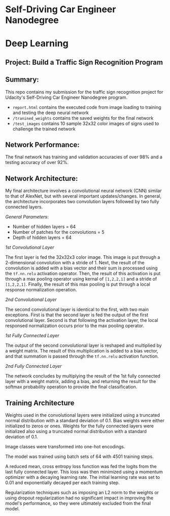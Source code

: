 # Self-Driving Car Engineer Nanodegree
# Deep Learning
## Project: Build a Traffic Sign Recognition Program

## Summary:
This repo contains my submission for the traffic sign recognition project for Udacity's Self-Driving Car Engineer Nanodegree program.

- `report.html` contains the executed code from image loading to training and testing the deep neural network
- `/tranined_weights` contains the saved weights for the final network
- `/test_images` contains 10 sample 32x32 color images of signs used to challenge the trained network

## Network Performance:
The final network has training and validation accuracies of over 98% and a testing accuracy of over 92%.

## Network Architecture:
My final architecture involves a convolutional neural network (CNN) similar to that of AlexNet, but with several important updates/changes. In general, the architecture incorporates two convolution layers followed by two fully connected layers.

*General Parameters*:
- Number of hidden layers = 64
- Number of patches for the convolutions = 5
- Depth of hidden layers = 64

*1st Convolutional Layer*

The first layer is fed the 32x32x3 color image. This image is put through a 2-dimensional convolution with a stride of 1. Next, the result of the convolution is added with a bias vector and their sum is processed using the `tf.nn.relu` activation operator. Then, the result of this activation is put through a max pooling operator using kernal of `[1,2,2,1]` and a stride of `[1,2,2,1]`. Finally, the result of this max pooling is put through a local response normalization operation.

*2nd Convolutional Layer*

The second convolutional layer is identical to the first, with two main exceptions. First is that the second layer is fed the output of the first convolutional layer. Second is that following the activation layer, the local responsed normalization occurs prior to the max pooling operator.

*1st Fully Connected Layer*

The output of the second convolutional layer is reshaped and multiplied by a weight matrix. The result of this multiplication is added to a bias vector, and that summation is passed through the `tf.nn.relu` activation function.

*2nd Fully Connected Layer*

The network concludes by multiplying the result of the 1st fully connected layer with a weight matrix, adding a bias, and returning the result for the softmax probability operation to provide the final classification.

## Training Architecture
Weights used in the convolutional layers were initialized using a truncated normal distribution with a standard deviation of 0.1. Bias weights were either initialized to zeros or ones. Weights for the fully connected layers were initialized also using a truncated normal distribution with a standard deviation of 0.1.

Image classes were transformed into one-hot encodings.

The model was trained using batch sets of 64 with 4501 training steps.

A reduced mean, cross entropy loss function was fed the logits from the last fully connected layer. This loss was then minimized using a momentum optimizer with a decaying learning rate. The initial learning rate was set to 0.01 and exponentially decayed per each training step.

Regularization techniques such as imposing an L2 norm to the weights or using dropout regularization had no significant impact in improving the model's performance, so they were ultimately excluded from the final model.
